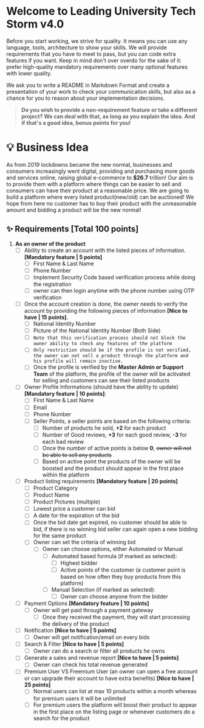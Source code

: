 # Welcome to Leading University Tech Storm v4.0

Before you start working, we strive for quality. It means you can use any language, tools, architecture to show your skills. We will provide requirements that you have to meet to pass, but you can code extra features if you want. Keep in mind don't over overdo for the sake of it: prefer high-quality mandatory requirements over many optional features with lower quality. 

We ask you to write a README in Markdown Format and create a presentation of your work to check your communication skills, but also as a chance for you to reason about your implementation decisions. 

> **Do you wish to provide a non-requirement feature or take a different**
> **project? We can deal with that, as long as you explain the idea. And if**
> **that's a good idea, bonus points for you!**

# :bulb: Business Idea
As from 2019 lockdowns became the new normal, businesses and consumers increasingly went digital, providing and purchasing more goods and services online, raising global e-commerce to **$26.7** trillion! Our aim is to provide them with a platform where things can be easier to sell and consumers can have their product at a reasonable price. We are going to build a platform where every listed product(new/old) can be auctioned! We hope from here no customer has to buy their product with the unreasonable amount and bidding a product will be the new normal!
 
## :sparkles: Requirements [Total 100 points]

 1. **As an owner of the product**
	 - [ ] Ability to create an account with the listed pieces of information. **[Mandatory feature | 5 points]**
		 - [ ] First Name & Last Name
		 - [ ] Phone Number
		 - [ ] Implement Security Code based verification process while doing the registration
		 - [ ] owner can then login anytime with the phone number using OTP verification
	- [ ]  Once the account creation is done, the owner needs to verify the account by providing the following pieces of information **[Nice to have | 15 points]**.
		- [ ] National Identity Number
		- [ ] Picture of the National Identity Number (Both Side)
		- [ ] `Note that this verification process should not block the owner ability to check any features of the platform`
		- [ ] `Only restriction should be if the profile is not verified, the owner can not sell a product through the platform and his profile will remain inactive.`
		- [ ] Once the profile is verified by the **Master Admin or Support Team**  of the platform, the profile of the owner will be activated for selling and customers can see their listed products
	- [ ] Owner Profile Informations (should have the ability to update) **[Mandatory feature | 10 points]**:
		- [ ] First Name & Last Name
		- [ ] Email 
		- [ ] Phone Number
		- [ ] Seller Points, a seller points are based on the following criteria:
			- [ ] Number of products he sold, **+2** for each product
			- [ ] Number of Good reviews, **+3** for each good review, **-3** for each bad review
			- [ ] Once the number of active points is below **0**, ~~owner will not be able to sell any products~~
			- [ ] Based on active point the products of the owner will be boosted and the product should appear in the first place within the platform
	- [ ]  Product listing requirements **[Mandatory feature | 20 points]**
		- [ ] Product Category
		- [ ] Product Name
		- [ ] Product Pictures (multiple)
		- [ ] Lowest price a customer can bid
		- [ ] A date for the expiration of the bid
		- [ ] Once the bid date get expired, no customer should be able to bid, if there is no winning bid seller can again open a new bidding for the same product
		- [ ] Owner can set the criteria of winning bid
			- [ ] Owner can choose options, either Automated or Manual
				- [ ] Automated based formula (if marked as selected):
					- [ ] Highest bidder
					- [ ] Active points of the customer (a customer point is based on how often they buy products from this platform)
				- [ ] Manual Selection (if marked as selected):
					- [ ] Owner can choose anyone from the bidder
	- [ ] Payment Options **[Mandatory feature | 10 points]**
		- [ ] Owner will get paid through a payment gateway
			- [ ] Once they received the payment, they will start processing the delivery of the product
	- [ ] Notification **[Nice to have | 5 points]**
		- [ ] Owner will get notification/email on every bids
	- [ ] Search & Filter **[Nice to have | 5 points]**
		- [ ] Owner can do a search or filter all products he owns
	- [ ] Generate a sales and revenue report **[Nice to have | 5 points]**
		- [ ] Owner can check his total revenue generated  
	- [ ] Premium User VS Freemium User (an owner can open a free account or can upgrade their account to have extra benefits) **[Nice to have | 25 points]**
		- [ ] Normal users can list at max 10 products within a month whereas for premium users it will be unlimited
		- [ ] For premium users the platform will boost their product to appear in the first place on the listing page or whenever customers do a search for the product
